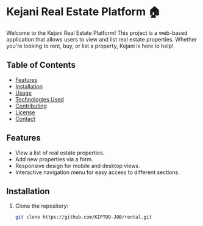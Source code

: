 # Kejani Real Estate Platform 🏠

Welcome to the Kejani Real Estate Platform! This project is a web-based application that allows users to view and list real estate properties. Whether you're looking to rent, buy, or list a property, Kejani is here to help!

## Table of Contents

- [Features](#features)
- [Installation](#installation)
- [Usage](#usage)
- [Technologies Used](#technologies-used)
- [Contributing](#contributing)
- [License](#license)
- [Contact](#contact)

## Features

- View a list of real estate properties.
- Add new properties via a form.
- Responsive design for mobile and desktop views.
- Interactive navigation menu for easy access to different sections.

## Installation

1. Clone the repository:
   ```bash
   git clone https://github.com/KIPTOO-JOB/rental.git
   ```
